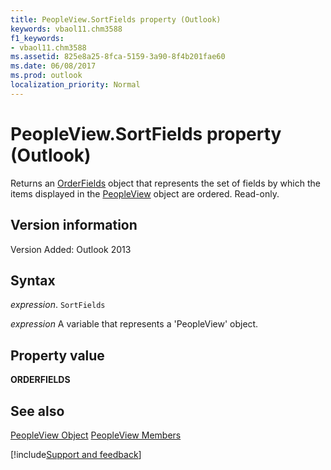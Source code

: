 ```yaml
---
title: PeopleView.SortFields property (Outlook)
keywords: vbaol11.chm3588
f1_keywords:
- vbaol11.chm3588
ms.assetid: 825e8a25-8fca-5159-3a90-8f4b201fae60
ms.date: 06/08/2017
ms.prod: outlook
localization_priority: Normal
---
```



# PeopleView.SortFields property (Outlook)
Returns an [OrderFields](Outlook.OrderFields.md) object that represents the set of fields by which the items displayed in the [PeopleView](Outlook.peopleview.md) object are ordered. Read-only.

## Version information

Version Added: Outlook 2013 


## Syntax

_expression_. `SortFields`

_expression_ A variable that represents a 'PeopleView' object.


## Property value

 **ORDERFIELDS**


## See also


[PeopleView Object](Outlook.peopleview.md)
[PeopleView Members](overview/Outlook.md)

[!include[Support and feedback](~/includes/feedback-boilerplate.md)]